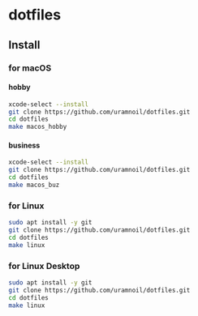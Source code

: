 # dotfiles

## Install

### for macOS

#### hobby

```sh
xcode-select --install
git clone https://github.com/uramnoil/dotfiles.git
cd dotfiles
make macos_hobby
```

#### business

```sh
xcode-select --install
git clone https://github.com/uramnoil/dotfiles.git
cd dotfiles
make macos_buz
```

### for Linux

```sh
sudo apt install -y git
git clone https://github.com/uramnoil/dotfiles.git
cd dotfiles
make linux
```

### for Linux Desktop

```sh
sudo apt install -y git
git clone https://github.com/uramnoil/dotfiles.git
cd dotfiles
make linux
```